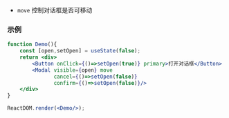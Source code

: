 - `move` 控制对话框是否可移动

### 示例

<!--start-code-->

```jsx
function Demo(){
    const [open,setOpen] = useState(false);
    return <div>
        <Button onClick={()=>setOpen(true)} primary>打开对话框</Button>
        <Modal visible={open} move
               cancel={()=>setOpen(false)}
               confirm={()=>setOpen(false)}/>
    </div>
}

ReactDOM.render(<Demo/>);
```

<!--end-code-->
